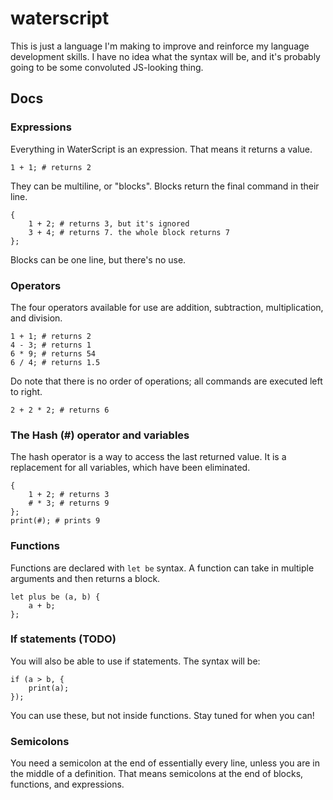 # waterscript

This is just a language I'm making to improve and reinforce my language development skills. I have no idea what the syntax will be, and it's probably going to be some convoluted JS-looking thing.

## Docs

### Expressions

Everything in WaterScript is an expression. That means it returns a value.

```
1 + 1; # returns 2
```

They can be multiline, or "blocks". Blocks return the final command in their line.

```
{
    1 + 2; # returns 3, but it's ignored
    3 + 4; # returns 7. the whole block returns 7
};
```

Blocks can be one line, but there's no use.

### Operators

The four operators available for use are addition, subtraction, multiplication, and division.

```$xslt
1 + 1; # returns 2
4 - 3; # returns 1
6 * 9; # returns 54
6 / 4; # returns 1.5
```

Do note that there is no order of operations; all commands are executed left to right.

```$xslt
2 + 2 * 2; # returns 6
```

### The Hash (#) operator and variables

The hash operator is a way to access the last returned value. It is a replacement for all variables, which have been eliminated.

```$xslt
{
    1 + 2; # returns 3
    # * 3; # returns 9
};
print(#); # prints 9
```

### Functions

Functions are declared with `let be` syntax. A function can take in multiple arguments and then returns a block.

```$xslt
let plus be (a, b) {
    a + b;
};
```

### If statements (TODO)

You will also be able to  use if statements. The syntax will be:

```$xslt
if (a > b, {
    print(a);
});
```

You can use these, but not inside functions. Stay tuned for when you can!

### Semicolons

You need a semicolon at the end of essentially every line, unless you are in the middle of a definition. That means semicolons at the end of blocks, functions, and expressions.
